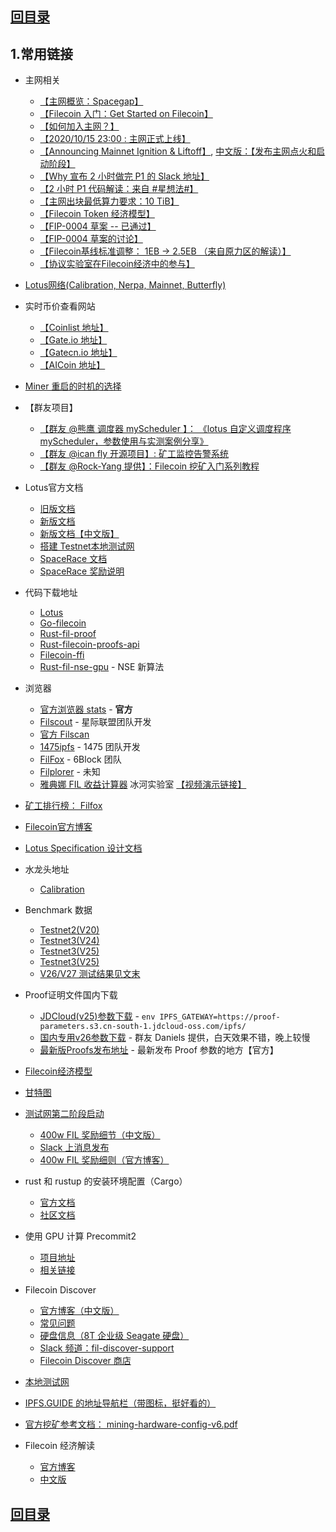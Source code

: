 ## [回目录](./README.md)

## 1.常用链接

- 主网相关
  - [【主网概览：Spacegap】](https://spacegap.github.io/)
  - [【Filecoin 入门：Get Started on Filecoin】](https://docs.filecoin.io/get-started/)
  - [【如何加入主网？】](https://network.filecoin.io/#mainnet)
  - [【2020/10/15 23:00 : 主网正式上线】](https://filecoinproject.slack.com/archives/C019UFEACBT/p1602773642166700)
  - [【Announcing Mainnet Ignition & Liftoff】](https://filecoin.io/blog/mainnet-ignition/), [中文版：【发布主网点火和启动阶段】](https://filecoin.io/zh-cn/blog/mainnet-ignition/)
  - [【Why 宣布 2 小时做完 P1 的 Slack 地址】](https://filecoinproject.slack.com/archives/C0179RNEMU4/p1600281207439900)
  - [【2 小时 P1 代码解读：来自 #星想法#】](https://mp.weixin.qq.com/s?__biz=MzU5MzMxNTk2Nw==&mid=2247487317&idx=1&sn=ec5df63004c2d8d3b4816feaaa8a95fd&chksm=fe131e45c96497537cfc69533af2ce1d22b9ee971bc1c82f887c158c791b253e53d830a5722e&mpshare=1&scene=1&srcid=0927obVQHNI3ZXwCREJasfsE&sharer_sharetime=1601188872855&sharer_shareid=467d38d146bef855f0bc3f95686dafdd&key=7adf10a6617c63152da1b75a8bd251853b8a8588847b2579cda2a5c0338e2825281bff6df0b42d2b1c388b892936da600bb032d3d3b51fe0d1cbd96543f8b8c6b1d928e15029b791d809fcdc1fca85c81b536f27531b16b881217b642db5f79915626a0fbeaf1e46e18ada2d3157b5d4ff4312ad87d7f36440f27b23f89215d9&ascene=1&uin=Njg4MDE3MzA4&devicetype=Windows+10+x64&version=62090529&lang=zh_CN&exportkey=AUULtqfytNT5kNex6k%2F0Omo%3D&pass_ticket=2b%2FdHSGnuSTk4Ns5v6uDNutMyGCf%2FTw0%2B4oCzXQgEDDVjfHGCJZ8KWSv%2FW0d%2FRkQ&wx_header=0)
  - [【主网出块最低算力要求：10 TiB】](https://filecoinproject.slack.com/archives/C019UFEACBT/p1602584811072400)
  - [【Filecoin Token 经济模型】](https://spec.filecoin.io/#section-systems.filecoin_token.token)
  - [【FIP-0004 草案 -- 已通过】](https://github.com/filecoin-project/FIPs/blob/master/FIPS/fip-0004.md)
  - [【FIP-0004 草案的讨论】](https://github.com/filecoin-project/FIPs/issues/14#issuecomment-711091308)
  - [【Filecoin基线标准调整： 1EB -> 2.5EB （来自原力区的解读）】](https://mp.weixin.qq.com/s?__biz=MzU4Mzk2Mzc3Mg==&mid=2247501447&idx=1&sn=63e2dc271e49f7e435c80a1a28fd79f8&chksm=fda38394cad40a8247ed217e23fc295cd7598d6a0e55e176dba9faf3781c83ab488da0c5d677&mpshare=1&scene=1&srcid=1020nkJFPqgsS7xhEvd4gn46&sharer_sharetime=1603207486701&sharer_shareid=55a0eb6b664d6eb2b20ee28e1fa010cb&key=a151f3f6b92bc94d06c83345b63b7e6505f607e33fda670db6f8dd5d8c571b0e6e620667574018e7afc9e141556434c9c2ca38a8ad6776f31d6ba258aa67ada3414b54f790f0dba8eea4c0fd29b752276604d727dd114e28943c12acc7f45cf4339a3d3a2b0b3f1aad7d1fa844d1de4c8b114e54bd681fd109e2565bf2761e53&ascene=1&uin=Njg4MDE3MzA4&devicetype=Windows+10+x64&version=6300002f&lang=zh_CN&exportkey=AeANr1bcntLaFOvWOyGltl4%3D&pass_ticket=smRz8iUM1C93CVyjEKwSttkqd6J2StzjpprXRW%2B0IyybK2xkzyjf1xdbSJsDsm%2Fu&wx_header=0)
  - [【协议实验室在Filecoin经济中的参与】](https://protocol.ai/blog/pl-participation-in-the-filecoin-economy/)

- [Lotus网络(Calibration, Nerpa, Mainnet, Butterfly)](https://network.filecoin.io/)

- 实时币价查看网站
  - [【Coinlist 地址】](https://coinlist.co/)
  - [【Gate.io 地址】](https://www.gate.io/)
  - [【Gatecn.io 地址】](https://www.gatecn.io/)
  - [【AICoin 地址】](https://www.aicoin.cn/)

- [Miner 重启的时机的选择](https://docs.filecoin.io/mine/lotus/miner-lifecycle/#ensuring-proofs-for-the-current-deadline-have-been-sent)
- 【群友项目】
  - [【群友 @熊鹰 调度器 myScheduler 】： 《lotus 自定义调度程序 myScheduler，参数使用与实测案例分享》](http://202.74.1.76/myScheduler1.2.2/myScheduler.pdf)
  - [【群友 @ican fly 开源项目】: 矿工监控告警系统](https://github.com/twosson/fil_exporter)
  - [【群友 @Rock-Yang 提供】：Filecoin 挖矿入门系列教程](http://www.r9it.com/20191217/lotus-cluster-mining.html)
- Lotus官方文档
  - [旧版文档](https://docs.lotu.sh/)
  - [新版文档](https://docs.filecoin.io/)
  - [新版文档【中文版】](https://filecoin.io/zh-cn/)
  - [搭建 Testnet本地测试网](https://docs.filecoin.io/build/local-devnet/#devnet-with-vanilla-lotus-binaries)
  - [SpaceRace 文档](https://docs.filecoin.io/mine/spacerace/#structure-and-rules)
  - [SpaceRace 奖励说明](https://filecoin.io/zh-cn/blog/welcome-to-space-race/)
- 代码下载地址
  - [Lotus](https://github.com/filecoin-project/lotus)
  - [Go-filecoin](https://github.com/filecoin-project/go-filecoin)
  - [Rust-fil-proof](https://github.com/filecoin-project/rust-fil-proofs)
  - [Rust-filecoin-proofs-api](https://github.com/filecoin-project/rust-filecoin-proofs-api)
  - [Filecoin-ffi](https://github.com/filecoin-project/filecoin-ffi)
  - [Rust-fil-nse-gpu](https://github.com/filecoin-project/rust-fil-nse-gpu) - NSE 新算法
- 浏览器
  - [官方浏览器 stats](https://stats.testnet.filecoin.io/) - **官方**
  - [Filscout](https://filscout.io/en/) - 星际联盟团队开发
  - [官方 Filscan](https://filscan.io/)
  - [1475ipfs](https://1475ipfs.com/#/blockBrowser) - 1475 团队开发
  - [FilFox](https://filfox.info/zh) - 6Block 团队
  - [Filplorer](https://filplorer.com/) - 未知
  - [雅典娜 FIL 收益计算器](https://calculator.atpool.com/) 冰河实验室 [【视频演示链接】](https://mp.weixin.qq.com/s/zLZ7t1-88DdiM0ud9Y5xCQ)

- [矿工排行榜： Filfox](https://beta.filfox.io/en/ranks)

- [Filecoin官方博客](https://filecoin.io/blog/)
- [Lotus Specification 设计文档](https://filecoin-project.github.io/specs/)
- 水龙头地址
  - [Calibration](https://faucet.calibration.fildev.network/)
- Benchmark 数据
  - [Testnet2(V20)](https://github.com/filecoin-project/lotus/issues/839)
  - [Testnet3(V24)](https://github.com/filecoin-project/lotus/issues/1475)
  - [Testnet3(V25)](https://filecoin-benchmarks.on.fleek.co/)
  - [Testnet3(V25)](https://github.com/CoinSummer/benchmarks/tree/master/benchmarks)
  - [V26/V27 测试结果见文末](./README.md)
- Proof证明文件国内下载
  - [JDCloud(v25)参数下载](https://proof-parameters.s3.cn-south-1.jdcloud-oss.com/ipfs/) - `env IPFS_GATEWAY=https://proof-parameters.s3.cn-south-1.jdcloud-oss.com/ipfs/`
  <!-- - [国内专用v26参数下载](https://filecoin.coinsummer.io/v26.html) - CoinSummer实验室提供(暂停访问) -->
  - [国内专用v26参数下载](https://shimo.im/docs/C6ggY9xxhvVG3DX8) - 群友 Daniels 提供，白天效果不错，晚上较慢
  - [最新版Proofs发布地址](https://proofs.filecoin.io/) - 最新发布 Proof 参数的地方【官方】
- [Filecoin经济模型](https://filecoin.io/blog/filecoin-cryptoeconomic-constructions/)
- [甘特图](https://app.instagantt.com/shared/s/1152992274307505/latest)
- [测试网第二阶段启动](https://filecoin.io/zh-cn/blog/filecoin-testnet-phase-2-is-here/)
  - [400w FIL 奖励细节（中文版）](https://filecoin.io/zh-cn/blog/announcing-testnet-incentives/)
  - [Slack 上消息发布](https://filecoinproject.slack.com/archives/CPFTWMY7N/p1591727244272500)
  - [400w FIL 奖励细则（官方博客）](https://filecoin.io/blog/announcing-testnet-incentives/)
- rust 和 rustup 的安装环境配置（Cargo）
  - [官方文档](https://www.rust-lang.org/tools/install)
  - [社区文档](https://learnku.com/docs/rust-lang/2018/ch01-01-installation/4494)
- 使用 GPU 计算 Precommit2
  - [项目地址](https://github.com/filecoin-project/neptune)
  - [相关链接](https://filecoinproject.slack.com/archives/CEGB67XJ8/p1587776730458900)

- Filecoin Discover
  - [官方博客（中文版）](https://filecoin.io/zh-cn/blog/intro-filecoin-discover/)
  - [常见问题](https://store.filecoin-discover.com/pages/%E5%B8%B8%E8%A7%81%E9%97%AE%E9%A2%98)
  - [硬盘信息（8T 企业级 Seagate 硬盘）](https://www.amazon.com/Seagate-256MB-Cache-3-5-Inch-Enterprise/dp/B07D9625PB/ref=sr_1_3?dchild=1&keywords=exos+seagate+8tb&qid=1588907531&sr=8-3)
  - [Slack 频道：fil-discover-support](fil-discover-support)
  - [Filecoin Discover 商店](https://store.filecoin-discover.com/)

- [本地测试网](https://docs.lotu.sh/en+setup-local-dev-net)

- [IPFS.GUIDE 的地址导航栏（带图标，挺好看的）](http://www.ipfs.guide/)
  
- [官方挖矿参考文档： mining-hardware-config-v6.pdf](./files/mining-hardware-config-v6.pdf)

- Filecoin 经济解读
  - [官方博客](https://filecoin.io/blog/introducing-the-filecoin-economy/)
  - [中文版](https://filecoin.io/zh-cn/2020-engineering-filecoins-economy-zh-cn.pdf)

## [回目录](./README.md)